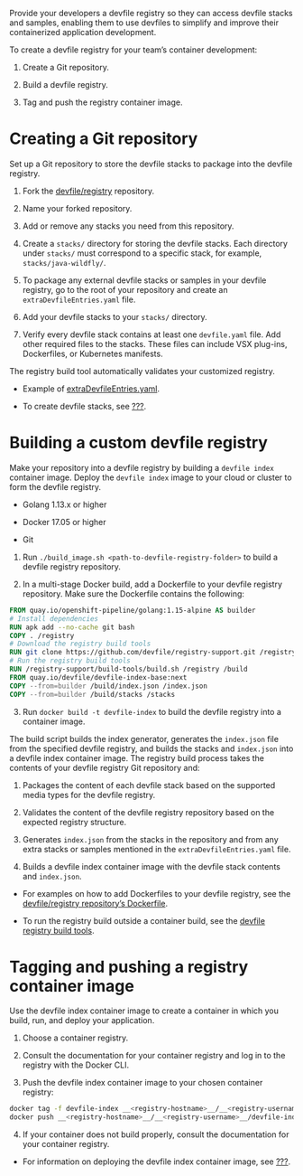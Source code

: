 Provide your developers a devfile registry so they can access devfile
stacks and samples, enabling them to use devfiles to simplify and
improve their containerized application development.

To create a devfile registry for your team’s container development:

1. Create a Git repository.

2. Build a devfile registry.

3. Tag and push the registry container image.

# Creating a Git repository

Set up a Git repository to store the devfile stacks to package into the
devfile registry.

1. Fork the [devfile/registry](https://github.com/devfile/registry)
    repository.

2. Name your forked repository.

3. Add or remove any stacks you need from this repository.

4. Create a `stacks/` directory for storing the devfile stacks. Each
    directory under `stacks/` must correspond to a specific stack, for
    example, `stacks/java-wildfly/`.

5. To package any external devfile stacks or samples in your devfile
    registry, go to the root of your repository and create an
    `extraDevfileEntries.yaml` file.

6. Add your devfile stacks to your `stacks/` directory.

7. Verify every devfile stack contains at least one `devfile.yaml`
    file. Add other required files to the stacks. These files can
    include VSX plug-ins, Dockerfiles, or Kubernetes manifests.

The registry build tool automatically validates your customized
registry.

- Example of
  [extraDevfileEntries.yaml](https://github.com/devfile/registry/blob/main/extraDevfileEntries.yaml).

- To create devfile stacks, see [???](/docs/2.1.0/creating-a-devfile-stack.adoc).

# Building a custom devfile registry

Make your repository into a devfile registry by building a
`devfile index` container image. Deploy the `devfile index` image to
your cloud or cluster to form the devfile registry.

- Golang 1.13.x or higher

- Docker 17.05 or higher

- Git

1. Run `./build_image.sh <path-to-devfile-registry-folder>` to build a
    devfile registry repository.

2. In a multi-stage Docker build, add a Dockerfile to your devfile
    registry repository. Make sure the Dockerfile contains the
    following:

```dockerfile
FROM quay.io/openshift-pipeline/golang:1.15-alpine AS builder
# Install dependencies
RUN apk add --no-cache git bash
COPY . /registry
# Download the registry build tools
RUN git clone https://github.com/devfile/registry-support.git /registry-support
# Run the registry build tools
RUN /registry-support/build-tools/build.sh /registry /build
FROM quay.io/devfile/devfile-index-base:next
COPY --from=builder /build/index.json /index.json
COPY --from=builder /build/stacks /stacks
```

3. Run `docker build -t devfile-index` to build the devfile registry
    into a container image.

The build script builds the index generator, generates the `index.json`
file from the specified devfile registry, and builds the stacks and
`index.json` into a devfile index container image. The registry build
process takes the contents of your devfile registry Git repository and:

1. Packages the content of each devfile stack based on the supported
    media types for the devfile registry.

2. Validates the content of the devfile registry repository based on
    the expected registry structure.

3. Generates `index.json` from the stacks in the repository and from
    any extra stacks or samples mentioned in the
    `extraDevfileEntries.yaml` file.

4. Builds a devfile index container image with the devfile stack
    contents and `index.json`.

- For examples on how to add Dockerfiles to your devfile registry, see
  the [devfile/registry repository’s
  Dockerfile](https://github.com/devfile/registry/blob/master/.ci/Dockerfile).

- To run the registry build outside a container build, see the
  [devfile registry build
  tools](https://github.com/devfile/registry-support/tree/master/build-tools).

# Tagging and pushing a registry container image

Use the devfile index container image to create a container in which you
build, run, and deploy your application.

1. Choose a container registry.

2. Consult the documentation for your container registry and log in to
    the registry with the Docker CLI.

3. Push the devfile index container image to your chosen container
    registry:

```bash
docker tag -f devfile-index __<registry-hostname>__/__<registry-username>__/devfile-index:latest
docker push __<registry-hostname>__/__<registry-username>__/devfile-index:latest
```

4. If your container does not build properly, consult the documentation
    for your container registry.

- For information on deploying the devfile index container image, see
  [???](/docs/2.1.0/deploying-a-devfile-registry.adoc).
